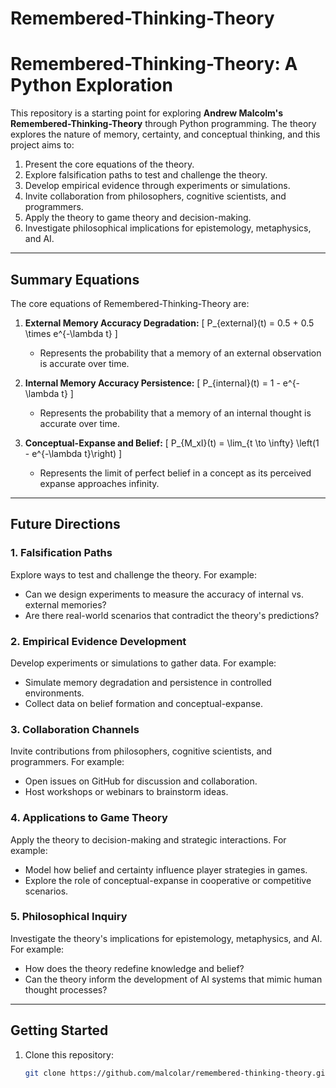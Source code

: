 # Remembered-Thinking-Theory

# Remembered-Thinking-Theory: A Python Exploration

This repository is a starting point for exploring **Andrew Malcolm's Remembered-Thinking-Theory** through Python programming. The theory explores the nature of memory, certainty, and conceptual thinking, and this project aims to:

1. Present the core equations of the theory.
2. Explore falsification paths to test and challenge the theory.
3. Develop empirical evidence through experiments or simulations.
4. Invite collaboration from philosophers, cognitive scientists, and programmers.
5. Apply the theory to game theory and decision-making.
6. Investigate philosophical implications for epistemology, metaphysics, and AI.

---

## Summary Equations

The core equations of Remembered-Thinking-Theory are:

1. **External Memory Accuracy Degradation:**
   \[
   P_{external}(t) = 0.5 + 0.5 \times e^{-\lambda t}
   \]
   - Represents the probability that a memory of an external observation is accurate over time.

2. **Internal Memory Accuracy Persistence:**
   \[
   P_{internal}(t) = 1 - e^{-\lambda t}
   \]
   - Represents the probability that a memory of an internal thought is accurate over time.

3. **Conceptual-Expanse and Belief:**
   \[
   P_{M_xI}(t) = \lim_{t \to \infty} \left(1 - e^{-\lambda t}\right)
   \]
   - Represents the limit of perfect belief in a concept as its perceived expanse approaches infinity.

---

## Future Directions

### 1. Falsification Paths
Explore ways to test and challenge the theory. For example:
- Can we design experiments to measure the accuracy of internal vs. external memories?
- Are there real-world scenarios that contradict the theory's predictions?

### 2. Empirical Evidence Development
Develop experiments or simulations to gather data. For example:
- Simulate memory degradation and persistence in controlled environments.
- Collect data on belief formation and conceptual-expanse.

### 3. Collaboration Channels
Invite contributions from philosophers, cognitive scientists, and programmers. For example:
- Open issues on GitHub for discussion and collaboration.
- Host workshops or webinars to brainstorm ideas.

### 4. Applications to Game Theory
Apply the theory to decision-making and strategic interactions. For example:
- Model how belief and certainty influence player strategies in games.
- Explore the role of conceptual-expanse in cooperative or competitive scenarios.

### 5. Philosophical Inquiry
Investigate the theory's implications for epistemology, metaphysics, and AI. For example:
- How does the theory redefine knowledge and belief?
- Can the theory inform the development of AI systems that mimic human thought processes?

---

## Getting Started

1. Clone this repository:
   ```bash
   git clone https://github.com/malcolar/remembered-thinking-theory.git
